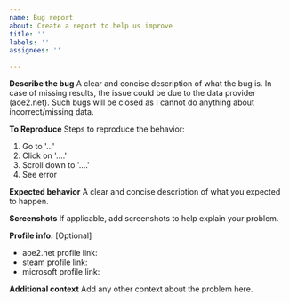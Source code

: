```yaml
---
name: Bug report
about: Create a report to help us improve
title: ''
labels: ''
assignees: ''

---
```


**Describe the bug**
A clear and concise description of what the bug is. In case of missing results, the issue could be due to the data provider (aoe2.net). Such bugs will be closed as I cannot do anything about incorrect/missing data.

**To Reproduce**
Steps to reproduce the behavior:
1. Go to '...'
2. Click on '....'
3. Scroll down to '....'
4. See error

**Expected behavior**
A clear and concise description of what you expected to happen.

**Screenshots**
If applicable, add screenshots to help explain your problem.

**Profile info:** [Optional]
 - aoe2.net profile link: 
 - steam profile link:
 - microsoft profile link:

**Additional context**
Add any other context about the problem here.
